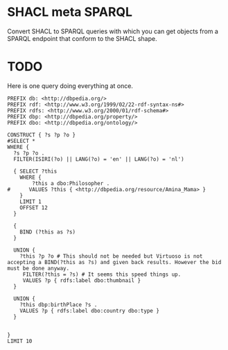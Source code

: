 # SHACL meta SPARQL

Convert SHACL to SPARQL queries with which you can get objects from a SPARQL endpoint that conform to the SHACL shape.

# TODO

Here is one query doing everything at once.

```sparql
PREFIX db: <http://dbpedia.org/>
PREFIX rdf: <http://www.w3.org/1999/02/22-rdf-syntax-ns#>
PREFIX rdfs: <http://www.w3.org/2000/01/rdf-schema#>
PREFIX dbp: <http://dbpedia.org/property/>
PREFIX dbo: <http://dbpedia.org/ontology/>

CONSTRUCT { ?s ?p ?o }
#SELECT *
WHERE {
  ?s ?p ?o .
  FILTER(ISIRI(?o) || LANG(?o) = 'en' || LANG(?o) = 'nl')

  { SELECT ?this
    WHERE {
    	?this a dbo:Philosopher .
#      VALUES ?this { <http://dbpedia.org/resource/Amina_Mama> }
    }
    LIMIT 1
    OFFSET 12
  }
    
  { 
    BIND (?this as ?s)
  }
    
  UNION {
    ?this ?p ?o # This should not be needed but Virtuoso is not accepting a BIND(?this as ?s) and given back results. However the bid must be done anyway.
     FILTER(?this = ?s) # It seems this speed things up.
     VALUES ?p { rdfs:label dbo:thumbnail }
  }
  
  UNION {
  	?this dbp:birthPlace ?s .
    VALUES ?p { rdfs:label dbo:country dbo:type }
  }

  
}
LIMIT 10
```